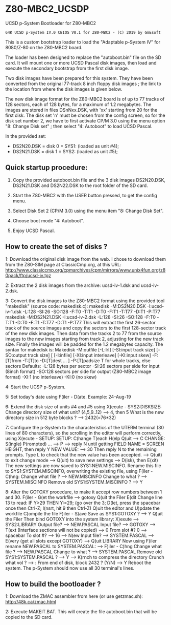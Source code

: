 # Z80-MBC2_UCSDP

UCSD p-System Bootloader for Z80-MBC2



    64K UCSD p-System IV.0 CBIOS V0.1 for Z80-MBC2 - (C) 2019 by GmEsoft


This  is  a  custom  bootstrap  loader  to load the "Adaptable p-System IV" for 8080/Z-80 on the Z80-MBC2 board.

The loader has been designed to replace the "autoboot.bin" file on the SD card. It  will  mount  one or more UCSD Pascal
disk images, then load and execute the secondary bootstrap from the first disk image.

Two  disk  images  have been prepared for this system. They have been converted from the original 77-track 8 inch floppy
disk images ; the link to the location from where the disk images is given below.

The   new  disk  image  format  for  the  Z80-MBC2  board  is of up to  77 tracks of 128 sectors, each of 128 bytes, for
a   maximum   of  1.2  megabytes. The images are stored in  files  DSnNxx.DSK,  with 'xx' starting from 20 for the first
disk. The disk set 'n' must be chosen from the config screen, so for the disk set number 2, we have  to  first  activate
CP/M 3.0 using the menu option "8: Change Disk set" ; then select "4: Autoboot" to load UCSD Pascal.

In the provided set:
- DS2N20.DSK = disk 0 = SYS1: (loaded as unit #4);
- DS2N21.DSK = disk 1 = SYS2: (loaded as unit #5);



Quick startup procedure:
------------------------

1. Copy the provided autoboot.bin file and the 3 disk images DS2N20.DSK, 
DS2N21.DSK and DS2N22.DSK to the root folder of the SD card.

2. Start the Z80-MBC2 with the USER button pressed, to get the config menu.

3. Select Disk Set 2 (CP/M 3.0) using the menu item "8: Change Disk Set".

4. Choose boot mode "4: Autoboot".

5. Enjoy UCSD Pascal.



How to create the set of disks ?
--------------------------------
1: Download  the  original  disk  image  from the web. I chose to download them from the Z80-SIM page at ClassicCmp.org,
at this URL:
	http://www.classiccmp.org/cpmarchives/cpm/mirrors/www.unix4fun.org/z80pack/ftp/ucsd-iv.tgz

2: Extract the 2 disk images from the archive: ucsd-iv-1.dsk and ucsd-iv-2.dsk.

3: Convert the disk images to the Z80-MBC2 format using the provided tool "makedisk" (source code: makedisk.c):
	makedisk -M:DS2N20.DSK -I:ucsd-iv-1.dsk -L:128 -SI:26 -SO:128 -F:T0 -T:T1 -D:T0 -F:T1 -T:T77 -D:T1 -P:T77
	makedisk -M:DS2N21.DSK -I:ucsd-iv-2.dsk -L:128 -SI:26 -SO:128 -F:T0 -T:T1 -D:T0 -F:T1 -T:T77 -D:T1 -P:T77
This  will  extract  the  first  26-sector track of the source images and copy the sectors to the first 128-sector track
of  the  new disk images. Then data from the tracks 2 to 77 from the source images to the new images starting from track
2, adjusting for the new track size. Finally the images will be padded for the 1.2 megabytes capacity.
The syntax for makedisk is:
        Makedisk -M:outfile [-L:lrl] [-SI:input track size] [-SO:output track size]
                 [ [-I:infile] [-XI:input interleave] [-KI:input skew]
                    -F:[T]from -T:[T]to -D:[T]dest ... ]
                 -P:[T]padsize
          T for whole tracks, else sectors
        Defaults:
          -L:128   bytes per sector
          -SI:26   sectors per side for input (8inch format)
          -SO:128  sectors per side for output (Z80-MBC2 image format)
          -XI:1    (no interleave)
          -KI:0    (no skew)

4: Start the UCSP p-System.

5: Set today's date using F(iler - D(ate.
	Example: 24-Aug-19

6: Extend the disk size of units #4 and #5 using X(ecute - SYS2:DISKSIZE:
	Change directory size of what unit? (4,5,9..12) --> 4, then 5
	What is the new directory size in 512 byte blocks ? --> 2432(=76*32)

7:  Configure  the  p-System  to the characteristics of the UTERM terminal (30 lines of 80 characters), so the scrolling
in the editor will perform correctly, using X(ecute - SETUP:
	SETUP: C(hange T(each H(elp Q(uit --> C
	CHANGE: S(ingle) P(rompted) ... --> P
	--> reply N until getting FIELD NAME = SCREEN HEIGHT, then reply Y
	NEW VALUE: --> 30
	Then reply N to the remaining prompts.
	Type L to check that the new value has been accepted.
	--> Q(uit) to exit change mode
	--> Q(uit) to save new settings --> D(isk), then E(xit)
The  new settings are now saved to SYS1:NEW.MISCINFO. Rename this file to SYS1:SYSTEM.MISCINFO, overwriting the existing
file, using F(iler - C(hng:
	Change what file ? --> NEW.MISCINFO
	Change to what ? --> SYSTEM.MISCINFO
	Remove old SYS1:SYSTEM.MISCINFO ? --> Y

8: Alter the GOTOXY procedure, to make it accept row numbers between 1 and 30.
	F(iler - G(et the workfile --> gotoxy
	Q(uit the Filer
	E(dit
	Change line 13 to read:
		IF Y>29 THEN Y:=29;
	(go over the 3; D(let, press the spacebar once then Ctrl-Z; I(nsrt, hit 9 then Ctrl-Z)
	Q)uit the editor and U)pdate the workfile
	C)ompile the file
	F)iler - S)ave
	Save as SYS1:GOTOXY ? --> Y
	Q)uit the Filer
Then bind GOTOXY into the system library:
	X)exute --> SYS2:LIBRARY
	Output file? --> NEW.PASCAL
	Input file? --> GOTOXY
	--> T(ext (Interface sections will not be copied)
	--> 0
	From slot #? 0 --> spacebar
	To slot #? --> 16
	--> N(ew
	Input file? --> SYSTEM.PASCAL
	--> E(very (get all slots except GOTOXY)
	--> Q(uit LIBRARY
Now using  F)iler rename  NEW.PASCAL to SYSTEM.PASCAL:
	--> F)iler - C)hng
	Change what file ? --> NEW.PASCAL
	Change to what ? --> SYSTEM.PASCAL
	Remove old SYS1:SYSTEM.PASCAL ? --> Y
	--> K)rnch to compress the directory
	Crunch what vol ? --> :
	From end of disk, block 2432  ? (Y/N) --> Y
Reboot the system. The p-System should now use all 30 terminal's lines.


	
How to build the bootloader ?
-----------------------------

1: Download the ZMAC assembler from here (or use getzmac.sh):
	http://48k.ca/zmac.html

2: Execute MAKEIT.BAT. This will create the file autoboot.bin that will be copied to the SD card.


	